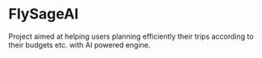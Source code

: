 # FlySageAI
Project aimed at helping users planning efficiently their trips according to their budgets etc. with AI powered engine.
